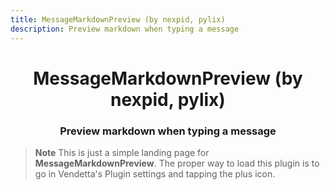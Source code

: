 ```yaml
---
title: MessageMarkdownPreview (by nexpid, pylix)
description: Preview markdown when typing a message
---
```


<div align="center">
    <h1>MessageMarkdownPreview (by nexpid, pylix)</h1>
    <h3>Preview markdown when typing a message</h3>
</div>

> **Note**
> This is just a simple landing page for **MessageMarkdownPreview**. The proper way to load this plugin is to go in Vendetta's Plugin settings and tapping the plus icon.
